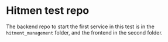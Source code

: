 # Hitmen test repo

The backend repo to start the first service in this test is in the `hitment_management` folder,
and the frontend in the second folder.
